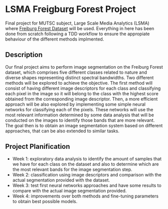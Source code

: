 # LSMA Freigburg Forest Project
Final project for MUTSC subject, Large Scale Media Analytics (LSMA) where [Freiburg Forest Dataset](http://deepscene.cs.uni-freiburg.de/segment_random/CITYSCAPES_RGB?dataset=freiburgforest&model=FOREST_RGB) 
will be used. Everything in here has been done from scratch following a TDD workflow to ensure the appropiate behaviour of the different methods implmented.

## Description
Our final project aims to perform image segmentation on the Freiburg Forest dataset,
which comprises five different classes related to nature and diverse shapes
representing distinct spectral bandwidths. Two different methods will be explored to
achieve the objective. The first method will consist of having different image
descriptors for each class and classifying each pixel in the image so it will belong to
the class with the highest score obtained from the corresponding image descriptor.
Then, a more efficient approach will be also explored by implementing some simple
neural networks for classifying each of the pixels. These networks will use the most
relevant information determined by some data analysis that will be conducted on the
images to identify those bands that are more relevant. The goal then is to obtain an
image segmentation system based on different approaches, that can be also
extended to similar tasks.

## Project Planification
- Week 1: exploratory data analysis to identify the amount of samples that we
have for each class on the dataset and also to determine which are the most
relevant bands for the image segmentation step.
- Week 2: classification using image descriptors and comparison with the
actual segmentation provided with the dataset.
- Week 3: test first neural networks approaches and have some results to
compare with the actual image segmentation provided.
- Week 4: improvements over both methods and fine-tuning parameters to
obtain best possible models.
